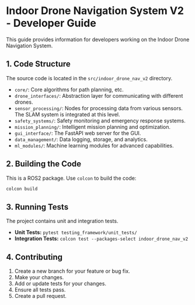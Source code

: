 # Indoor Drone Navigation System V2 - Developer Guide

This guide provides information for developers working on the Indoor Drone Navigation System.

## 1. Code Structure
The source code is located in the `src/indoor_drone_nav_v2` directory.

- `core/`: Core algorithms for path planning, etc.
- `drone_interfaces/`: Abstraction layer for communicating with different drones.
- `sensor_processing/`: Nodes for processing data from various sensors. The SLAM system is integrated at this level.
- `safety_systems/`: Safety monitoring and emergency response systems.
- `mission_planning/`: Intelligent mission planning and optimization.
- `gui_interface/`: The FastAPI web server for the GUI.
- `data_management/`: Data logging, storage, and analytics.
- `ml_modules/`: Machine learning modules for advanced capabilities.

## 2. Building the Code
This is a ROS2 package. Use `colcon` to build the code:
```bash
colcon build
```

## 3. Running Tests
The project contains unit and integration tests.
- **Unit Tests:** `pytest testing_framework/unit_tests/`
- **Integration Tests:** `colcon test --packages-select indoor_drone_nav_v2`

## 4. Contributing
1. Create a new branch for your feature or bug fix.
2. Make your changes.
3. Add or update tests for your changes.
4. Ensure all tests pass.
5. Create a pull request.
